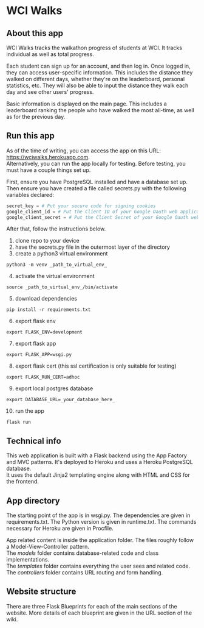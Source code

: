 # WCI Walks

## About this app
WCI Walks tracks the walkathon progress of students at WCI. It tracks individual as well as total progress.

Each student can sign up for an account, and then log in.
Once logged in, they can access user-specific information. This includes the distance they walked on different days, whether they're on the leaderboard, personal statistics, etc. They will also be able to input the distance they walk each day and see other users' progress.

Basic information is displayed on the main page. This includes a leaderboard ranking the people who have walked the most all-time, as well as for the previous day.

## Run this app
As of the time of writing, you can access the app on this URL: https://wciwalks.herokuapp.com.  
Alternatively, you can run the app locally for testing.
Before testing, you must have a couple things set up.

First, ensure you have PostgreSQL installed and have a database set up.
Then ensure you have created a file called secrets.py with the following variables declared:
```python
secret_key = # Put your secure code for signing cookies
google_client_id = # Put the Client ID of your Google Oauth web application
google_client_secret = # Put the Client Secret of your Google Oauth web application
```

After that, follow the instructions below.

1. clone repo to your device
2. have the secrets.py file in the outermost layer of the directory
3. create a python3 virtual environment
```
python3 -m venv _path_to_virtual_env_
```
4. activate the virtual environment
```
source _path_to_virtual_env_/bin/activate
```
5. download dependencies
```
pip install -r requirements.txt
```
6. export flask env
```
export FLASK_ENV=development
```
7. export flask app
```
export FLASK_APP=wsgi.py
```
8. export flask cert (this ssl certification is only suitable for testing)
```
export FLASK_RUN_CERT=adhoc
```
9. export local postgres database
```
export DATABASE_URL=_your_database_here_
```
10. run the app
```
flask run
```

## Technical info
This web application is built with a Flask backend using the App Factory and MVC patterns.
It's deployed to Heroku and uses a Heroku PostgreSQL database.  
It uses the default Jinja2 templating engine along with HTML and CSS for the frontend.  

## App directory
The starting point of the app is in wsgi.py. 
The dependencies are given in requirements.txt.
The Python version is given in runtime.txt.
The commands necessary for Heroku are given in Procfile.


App related content is inside the application folder.
The files roughly follow a Model-View-Controller pattern.  
The _models_ folder contains database-related code and class implementations.  
The _templates_ folder contains everything the user sees and related code.  
The _controllers_ folder contains URL routing and form handling.

## Website structure
There are three Flask Blueprints for each of the main sections of the website.
More details of each blueprint are given in the URL section of the wiki.
